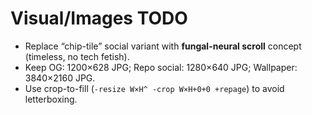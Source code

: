 <!-- status: stub; target: 150+ words -->
<!-- status: stub; target: 150+ words -->
<!-- status: stub; target: 150+ words -->
<!-- status: stub; target: 150+ words -->
<!-- status: stub; target: 150+ words -->
# Visual/Images TODO

- Replace “chip-tile” social variant with **fungal-neural scroll** concept (timeless, no tech fetish).
- Keep OG: 1200×628 JPG; Repo social: 1280×640 JPG; Wallpaper: 3840×2160 JPG.
- Use crop-to-fill (`-resize W×H^ -crop W×H+0+0 +repage`) to avoid letterboxing.






